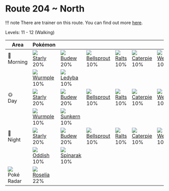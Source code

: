 # Route 204 ~ North

!!! note
    There are trainer on this route. You can find out more [here](../../trainer_changes/route_204__north/).

Levels: 11 - 12 (Walking)

Area                           | Pokémon                        | &nbsp;                          | &nbsp;                            | &nbsp;                       | &nbsp;                          | &nbsp;                        | 
---                            | ---                            | ---                             | ---                               | ---                          | ---                             | ---                           | 
🌅<br>Morning                   | ![][396]<br> [Starly]<br> 20%  | ![][406]<br> [Budew]<br> 20%    | ![][069]<br> [Bellsprout]<br> 10% | ![][280]<br> [Ralts]<br> 10% | ![][010]<br> [Caterpie]<br> 10% | ![][013]<br> [Weedle]<br> 10% | 
&nbsp;                         | ![][265]<br> [Wurmple]<br> 10% | ![][165]<br> [Ledyba]<br> 10%   | &nbsp;                            | &nbsp;                       | &nbsp;                          | &nbsp;                        | 
🌞<br>Day                       | ![][396]<br> [Starly]<br> 20%  | ![][406]<br> [Budew]<br> 20%    | ![][069]<br> [Bellsprout]<br> 10% | ![][280]<br> [Ralts]<br> 10% | ![][010]<br> [Caterpie]<br> 10% | ![][013]<br> [Weedle]<br> 10% | 
&nbsp;                         | ![][265]<br> [Wurmple]<br> 10% | ![][191]<br> [Sunkern]<br> 10%  | &nbsp;                            | &nbsp;                       | &nbsp;                          | &nbsp;                        | 
🌙<br>Night                     | ![][396]<br> [Starly]<br> 20%  | ![][406]<br> [Budew]<br> 20%    | ![][069]<br> [Bellsprout]<br> 10% | ![][280]<br> [Ralts]<br> 10% | ![][010]<br> [Caterpie]<br> 10% | ![][013]<br> [Weedle]<br> 10% | 
&nbsp;                         | ![][043]<br> [Oddish]<br> 10%  | ![][167]<br> [Spinarak]<br> 10% | &nbsp;                            | &nbsp;                       | &nbsp;                          | &nbsp;                        | 
![][poke-radar]<br> Poké Radar | ![][315]<br> [Roselia]<br> 22% | &nbsp;                          | &nbsp;                            | &nbsp;                       | &nbsp;                          | &nbsp;                        | 

[Caterpie]: ../../pokemon_changes/010/
[Weedle]: ../../pokemon_changes/013/
[Oddish]: ../../pokemon_changes/043/
[Bellsprout]: ../../pokemon_changes/069/
[Ledyba]: ../../pokemon_changes/165/
[Spinarak]: ../../pokemon_changes/167/
[Sunkern]: ../../pokemon_changes/191/
[Wurmple]: ../../pokemon_changes/265/
[Ralts]: ../../pokemon_changes/280/
[Roselia]: ../../pokemon_changes/315/
[Starly]: ../../pokemon_changes/396/
[Budew]: ../../pokemon_changes/406/
[poke-radar]: ../img/items/poke-radar.png
[010]: ../img/pokemon/010.png
[013]: ../img/pokemon/013.png
[043]: ../img/pokemon/043.png
[069]: ../img/pokemon/069.png
[165]: ../img/pokemon/165.png
[167]: ../img/pokemon/167.png
[191]: ../img/pokemon/191.png
[265]: ../img/pokemon/265.png
[280]: ../img/pokemon/280.png
[315]: ../img/pokemon/315.png
[396]: ../img/pokemon/396.png
[406]: ../img/pokemon/406.png
